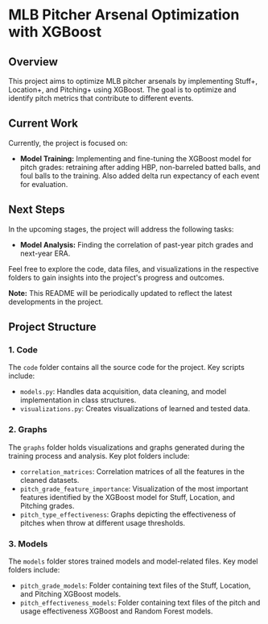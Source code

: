 # MLB Pitcher Arsenal Optimization with XGBoost

## Overview

This project aims to optimize MLB pitcher arsenals by implementing Stuff+, Location+, and Pitching+ using XGBoost. The goal is to optimize and identify pitch metrics that contribute to different events.

## Current Work

Currently, the project is focused on:

- **Model Training:** Implementing and fine-tuning the XGBoost model for pitch grades: retraining after adding HBP, non-barreled batted balls, and foul balls to the training. Also added delta run expectancy of each event for evaluation.

## Next Steps

In the upcoming stages, the project will address the following tasks:

- **Model Analysis:** Finding the correlation of past-year pitch grades and next-year ERA.

Feel free to explore the code, data files, and visualizations in the respective folders to gain insights into the project's progress and outcomes.

**Note:** This README will be periodically updated to reflect the latest developments in the project.

## Project Structure

### 1. Code

The `code` folder contains all the source code for the project. Key scripts include:

- `models.py`: Handles data acquisition, data cleaning, and model implementation in class structures.
- `visualizations.py`: Creates visualizations of learned and tested data.

### 2. Graphs

The `graphs` folder holds visualizations and graphs generated during the training process and analysis. Key plot folders include:

- `correlation_matrices`: Correlation matrices of all the features in the cleaned datasets.
- `pitch_grade_feature_importance`: Visualization of the most important features identified by the XGBoost model for Stuff, Location, and Pitching grades.
- `pitch_type_effectiveness`: Graphs depicting the effectiveness of pitches when throw at different usage thresholds.

### 3. Models

The `models` folder stores trained models and model-related files. Key model folders include:

- `pitch_grade_models`: Folder containing text files of the Stuff, Location, and Pitching XGBoost models.
- `pitch_effectiveness_models`: Folder containing text files of the pitch and usage effectiveness XGBoost and Random Forest models.

